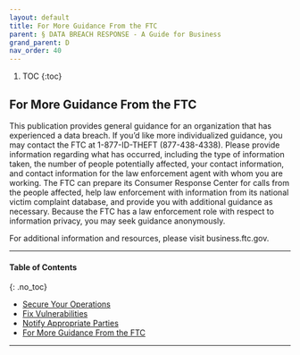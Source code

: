 ```yaml
---
layout: default
title: For More Guidance From the FTC
parent: § DATA BREACH RESPONSE - A Guide for Business 
grand_parent: D
nav_order: 40 
---
```

<style>
.dont-break-out {
  /* These are technically the same, but use both */
  overflow-wrap: break-word;
  word-wrap: break-word;

     -ms-word-break: break-all;
  /* This is the dangerous one in WebKit, as it breaks things wherever */
  word-break: break-all;
  /* Instead use this non-standard one: */
  word-break: break-word;
}

.youtube-container {
    position: relative;
    width: 100%;
    height: 0;
    padding-bottom: 56.25%;
}
.youtube-video {
    position: absolute;
    top: 0;
    left: 0;
    width: 100%;
    height: 100%;
}

</style>

<div class="dont-break-out" markdown="1">

1. TOC
{:toc}

## For More Guidance From the FTC
This publication provides general guidance for an organization that has experienced a data breach. If you’d like more individualized guidance, you may contact the FTC at 1-877-ID-THEFT (877-438-4338). Please provide information regarding what has occurred, including the type of information taken, the number of people potentially affected, your contact information, and contact information for the law enforcement agent with whom you are working. The FTC can prepare its Consumer Response Center for calls from the people affected, help law enforcement with information from its national victim complaint database, and provide you with additional guidance as necessary. Because the FTC has a law enforcement role with respect to information privacy, you may seek guidance anonymously.

For additional information and resources, please visit business.ftc.gov.
***

#### Table of Contents
{: .no_toc}

<ul><li> <a href="/docs/D/DATA-BREACH-RESPONSE-A-Guide-for-Business-1/">
Secure Your Operations</a></li><li> <a href="/docs/D/DATA-BREACH-RESPONSE-A-Guide-for-Business-2/">
Fix Vulnerabilities</a></li><li> <a href="/docs/D/DATA-BREACH-RESPONSE-A-Guide-for-Business-3/">
Notify Appropriate Parties</a></li><li> <a href="/docs/D/DATA-BREACH-RESPONSE-A-Guide-for-Business-4/">
For More Guidance From the FTC</a></li></ul>

***

</div>
